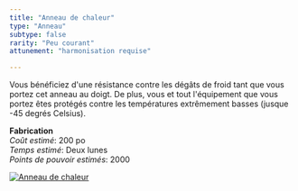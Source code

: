 ```yaml
---
title: "Anneau de chaleur"
type: "Anneau"
subtype: false
rarity: "Peu courant"
attunement: "harmonisation requise"

---
```

Vous bénéficiez d'une résistance contre les dégâts de froid tant que vous portez cet anneau au doigt. De plus, vous et tout l'équipement que vous portez êtes protégés contre les températures extrêmement basses (jusque -45 degrés Celsius).   

**Fabrication**  
*Coût estimé*: 200 po    
*Temps estimé*: Deux lunes  
*Points de pouvoir estimés*: 2000  

[![Anneau de chaleur](https://www.douaratil.fr/illustrations/objet/anneaudechaleur300.jpeg)](https://www.douaratil.fr/illustrations/objet/anneaudechaleur.jpeg)  